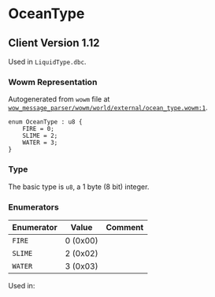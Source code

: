 # OceanType

## Client Version 1.12

Used in `LiquidType.dbc`.

### Wowm Representation

Autogenerated from `wowm` file at [`wow_message_parser/wowm/world/external/ocean_type.wowm:1`](https://github.com/gtker/wow_messages/tree/main/wow_message_parser/wowm/world/external/ocean_type.wowm#L1).

```rust,ignore
enum OceanType : u8 {
    FIRE = 0;
    SLIME = 2;
    WATER = 3;
}
```
### Type
The basic type is `u8`, a 1 byte (8 bit) integer.
### Enumerators
| Enumerator | Value  | Comment |
| --------- | -------- | ------- |
| `FIRE` | 0 (0x00) |  |
| `SLIME` | 2 (0x02) |  |
| `WATER` | 3 (0x03) |  |

Used in:

